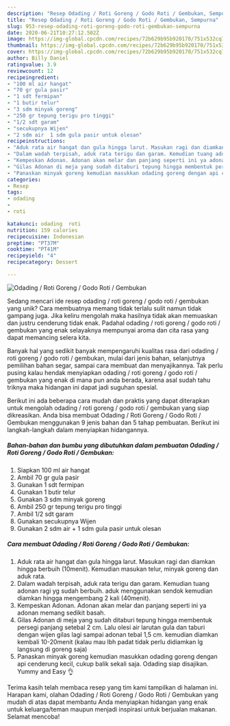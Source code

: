 ```yaml
---
description: "Resep Odading / Roti Goreng / Godo Roti / Gembukan, Sempurna"
title: "Resep Odading / Roti Goreng / Godo Roti / Gembukan, Sempurna"
slug: 953-resep-odading-roti-goreng-godo-roti-gembukan-sempurna
date: 2020-06-21T10:27:12.502Z
image: https://img-global.cpcdn.com/recipes/72b629b95b920170/751x532cq70/odading-roti-goreng-godo-roti-gembukan-foto-resep-utama.jpg
thumbnail: https://img-global.cpcdn.com/recipes/72b629b95b920170/751x532cq70/odading-roti-goreng-godo-roti-gembukan-foto-resep-utama.jpg
cover: https://img-global.cpcdn.com/recipes/72b629b95b920170/751x532cq70/odading-roti-goreng-godo-roti-gembukan-foto-resep-utama.jpg
author: Billy Daniel
ratingvalue: 3.9
reviewcount: 12
recipeingredient:
- "100 ml air hangat"
- "70 gr gula pasir"
- "1 sdt fermipan"
- "1 butir telur"
- "3 sdm minyak goreng"
- "250 gr tepung terigu pro tinggi"
- "1/2 sdt garam"
- "secukupnya Wijen"
- "2 sdm air  1 sdm gula pasir untuk olesan"
recipeinstructions:
- "Aduk rata air hangat dan gula hingga larut. Masukan ragi dan diamkan hingga berbuih (10menit). Kemudian masukan telur, minyak goreng dan aduk rata."
- "Dalam wadah terpisah, aduk rata terigu dan garam. Kemudian tuang adonan ragi yg sudah berbuih. aduk menggunakan sendok kemudian diamkan hingga mengembang 2 kali (40menit)."
- "Kempeskan Adonan. Adonan akan melar dan panjang seperti ini ya adonan memang sedikit basah."
- "Gilas Adonan di meja yang sudah ditaburi tepung hingga membentuk persegi panjang setebal 2 cm. Lalu olesi air larutan gula dan taburi dengan wijen gilas lagi sampai adonan tebal 1,5 cm. kemudian diamkan kembali 10-20menit (kalau mau lbh padat tidak perlu didiamkan lg langsung di goreng saja)"
- "Panaskan minyak goreng kemudian masukkan odading goreng dengan api cenderung kecil, cukup balik sekali saja. Odading siap disajikan. Yummy and Easy 👌"
categories:
- Resep
tags:
- odading
- 
- roti

katakunci: odading  roti 
nutrition: 159 calories
recipecuisine: Indonesian
preptime: "PT37M"
cooktime: "PT41M"
recipeyield: "4"
recipecategory: Dessert

---
```



![Odading / Roti Goreng / Godo Roti / Gembukan](https://img-global.cpcdn.com/recipes/72b629b95b920170/751x532cq70/odading-roti-goreng-godo-roti-gembukan-foto-resep-utama.jpg)

Sedang mencari ide resep odading / roti goreng / godo roti / gembukan yang unik? Cara membuatnya memang tidak terlalu sulit namun tidak gampang juga. Jika keliru mengolah maka hasilnya tidak akan memuaskan dan justru cenderung tidak enak. Padahal odading / roti goreng / godo roti / gembukan yang enak selayaknya mempunyai aroma dan cita rasa yang dapat memancing selera kita.

Banyak hal yang sedikit banyak mempengaruhi kualitas rasa dari odading / roti goreng / godo roti / gembukan, mulai dari jenis bahan, selanjutnya pemilihan bahan segar, sampai cara membuat dan menyajikannya. Tak perlu pusing kalau hendak menyiapkan odading / roti goreng / godo roti / gembukan yang enak di mana pun anda berada, karena asal sudah tahu triknya maka hidangan ini dapat jadi suguhan spesial.




Berikut ini ada beberapa cara mudah dan praktis yang dapat diterapkan untuk mengolah odading / roti goreng / godo roti / gembukan yang siap dikreasikan. Anda bisa membuat Odading / Roti Goreng / Godo Roti / Gembukan menggunakan 9 jenis bahan dan 5 tahap pembuatan. Berikut ini langkah-langkah dalam menyiapkan hidangannya.

<!--inarticleads1-->

##### Bahan-bahan dan bumbu yang dibutuhkan dalam pembuatan Odading / Roti Goreng / Godo Roti / Gembukan:

1. Siapkan 100 ml air hangat
1. Ambil 70 gr gula pasir
1. Gunakan 1 sdt fermipan
1. Gunakan 1 butir telur
1. Gunakan 3 sdm minyak goreng
1. Ambil 250 gr tepung terigu pro tinggi
1. Ambil 1/2 sdt garam
1. Gunakan secukupnya Wijen
1. Gunakan 2 sdm air + 1 sdm gula pasir untuk olesan




<!--inarticleads2-->

##### Cara membuat Odading / Roti Goreng / Godo Roti / Gembukan:

1. Aduk rata air hangat dan gula hingga larut. Masukan ragi dan diamkan hingga berbuih (10menit). Kemudian masukan telur, minyak goreng dan aduk rata.
1. Dalam wadah terpisah, aduk rata terigu dan garam. Kemudian tuang adonan ragi yg sudah berbuih. aduk menggunakan sendok kemudian diamkan hingga mengembang 2 kali (40menit).
1. Kempeskan Adonan. Adonan akan melar dan panjang seperti ini ya adonan memang sedikit basah.
1. Gilas Adonan di meja yang sudah ditaburi tepung hingga membentuk persegi panjang setebal 2 cm. Lalu olesi air larutan gula dan taburi dengan wijen gilas lagi sampai adonan tebal 1,5 cm. kemudian diamkan kembali 10-20menit (kalau mau lbh padat tidak perlu didiamkan lg langsung di goreng saja)
1. Panaskan minyak goreng kemudian masukkan odading goreng dengan api cenderung kecil, cukup balik sekali saja. Odading siap disajikan. Yummy and Easy 👌




Terima kasih telah membaca resep yang tim kami tampilkan di halaman ini. Harapan kami, olahan Odading / Roti Goreng / Godo Roti / Gembukan yang mudah di atas dapat membantu Anda menyiapkan hidangan yang enak untuk keluarga/teman maupun menjadi inspirasi untuk berjualan makanan. Selamat mencoba!
